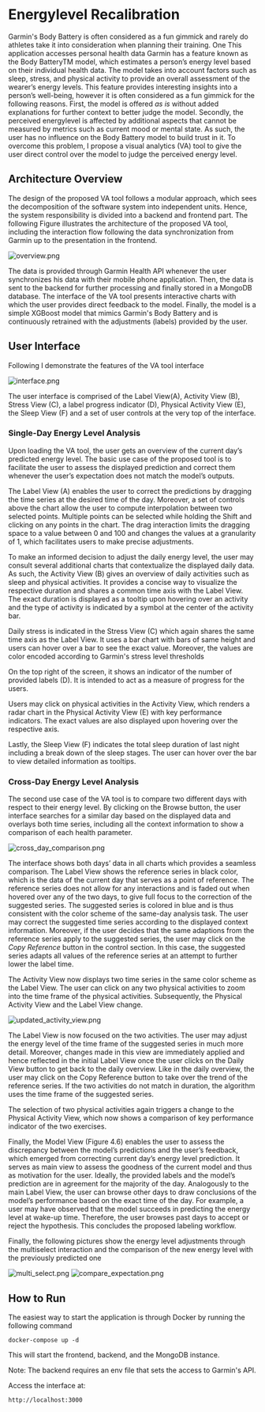 # Energylevel Recalibration

Garmin's Body Battery is often considered as a fun gimmick and rarely do athletes take it into consideration when 
planning their training. One 
This application accesses personal health data
Garmin has a feature known as the Body BatteryTM model, which estimates a person’s energy level based on their 
individual health data. The model takes into account factors such as sleep, stress, and physical activity to provide 
an overall assessment of the wearer’s energy levels. This feature provides interesting insights into a
person’s well-being, however it is often considered as a fun gimmick for the following reasons. First, the model is 
offered *as is* without added explanations for further context to better judge the model. Secondly, the perceived 
energylevel is affected by additional aspects that cannot be measured by metrics such as current mood or mental state.
As such, the user has no influence on the Body Battery model to build trust in it. To overcome this problem, I propose a
visual analytics (VA) tool to give the user direct control over the model to judge the perceived energy level.

## Architecture Overview

The design of the proposed VA tool follows a modular approach, which sees the decomposition  of the software system 
into independent units. Hence, the system responsibility is divided into a backend and frontend part. The following 
Figure illustrates the architecture of the proposed VA tool, including the interaction flow following the data 
synchronization from Garmin up to the presentation in the frontend.

![overview.png](docs/images/overview.png)

The data is provided through Garmin Health API whenever the user synchronizes his data with their mobile
phone application. Then, the data is sent to the backend for further processing and finally
stored in a MongoDB database. The interface of the VA tool presents interactive charts with which the user
provides direct feedback to the model. Finally, the model is a simple XGBoost model that mimics Garmin's Body Battery
and is continuously retrained with the adjustments (labels) provided by the user.

## User Interface 
Following I demonstrate the features of the VA tool interface

![interface.png](docs/images/interface.png)

The user interface is comprised of the Label View(A), Activity View (B), Stress View (C), a label progress indicator 
(D), Physical Activity View (E), the Sleep View (F) and a set of user controls at the very top of the interface.

### Single-Day Energy Level Analysis

Upon loading the VA tool, the user gets an overview of the current day’s predicted energy
level. The basic use case of the proposed tool is to facilitate the user to assess the displayed 
prediction and correct them whenever the user’s expectation does not match the model’s outputs.

The Label View (A) enables the user to correct the predictions by dragging the time series
at the desired time of the day. Moreover, a set of controls above the chart allow the user to
compute interpolation between two selected points. Multiple points can be selected while
holding the Shift and clicking on any points in the chart. The drag interaction limits the
dragging space to a value between 0 and 100 and changes the values at a granularity of
1, which facilitates users to make precise adjustments.

To make an informed decision to adjust the daily energy level, the user may consult several
additional charts that contextualize the displayed daily data. As such, the Activity View
(B) gives an overview of daily activities such as sleep and physical activities. It provides a
concise way to visualize the respective duration and shares a common time axis with the
Label View. The exact duration is displayed as a tooltip upon hovering over an activity
and the type of activity is indicated by a symbol at the center of the activity bar.

Daily stress is indicated in the Stress View (C) which again shares the same time axis as
the Label View. It uses a bar chart with bars of same height and users can hover over a
bar to see the exact value. Moreover, the values are color encoded according to Garmin's stress level thresholds

On the top right of the screen, it shows an indicator of the number of provided labels (D).
It is intended to act as a measure of progress for the users.

Users may click on physical activities in the Activity View, which renders a radar chart
in the Physical Activity View (E) with key performance indicators. The exact values are
also displayed upon hovering over the respective axis.

Lastly, the Sleep View (F) indicates the total sleep duration of last night including a break
down of the sleep stages. The user can hover over the bar to view detailed information as
tooltips.

### Cross-Day Energy Level Analysis

The second use case of the VA tool is to compare two different days with respect to their
energy level. By clicking on the Browse button, the user interface searches for a similar
day based on the displayed data and overlays both time series, including all the context
information to show a comparison of each health parameter.

![cross_day_comparison.png](docs/images/cross_day_comparison.png)

The interface shows both days’ data in all charts which provides a seamless comparison.
The Label View shows the reference series in black color, which is the data of the current
day that serves as a point of reference. The reference series does not allow for any
interactions and is faded out when hovered over any of the two days, to give full focus to
the correction of the suggested series. The suggested series is colored in blue and is thus
consistent with the color scheme of the same-day analysis task. The user may correct
the suggested time series according to the displayed context information. Moreover, if
the user decides that the same adaptions from the reference series apply to the suggested
series, the user may click on the *Copy Reference* button in the control section. In this
case, the suggested series adapts all values of the reference series at an attempt to further
lower the label time.

The Activity View now displays two time series in the same color scheme as the Label
View. The user can click on any two physical activities to zoom into the time frame of the
physical activities. Subsequently, the Physical Activity View and the Label View change.

![updated_activity_view.png](docs/images/updated_activity_view.png)

The Label View is now focused on the two activities. The user may adjust the energy
level of the time frame of the suggested series in much more detail. Moreover, changes
made in this view are immediately applied and hence reflected in the initial Label View
once the user clicks on the Daily View button to get back to the daily overview. Like
in the daily overview, the user may click on the Copy Reference button to take over the
trend of the reference series. If the two activities do not match in duration, the algorithm
uses the time frame of the suggested series.

The selection of two physical activities again triggers a change to the Physical Activity
View, which now shows a comparison of key performance indicator of the two exercises.

Finally, the Model View (Figure 4.6) enables the user to assess the discrepancy between
the model’s predictions and the user’s feedback, which emerged from correcting current
day’s energy level prediction. It serves as main view to assess the goodness of the current
model and thus as motivation for the user. Ideally, the provided labels and the model’s
prediction are in agreement for the majority of the day. Analogously to the main Label
View, the user can browse other days to draw conclusions of the model’s performance
based on the exact time of the day. For example, a user may have observed that the model
succeeds in predicting the energy level at wake-up time. Therefore, the user browses past
days to accept or reject the hypothesis. This concludes the proposed labeling workflow.

Finally, the following pictures show the energy level adjustments through the multiselect interaction and the 
comparison of the new energy level with the previously predicted one

![multi_select.png](docs/images/multi_select.png)
![compare_expectation.png](docs/images/compare_expectation.png)

## How to Run

The easiest  way to start the application is through Docker by running the following command

```
docker-compose up -d
```

This will start the frontend, backend, and the MongoDB instance.

Note: The backend requires an env file that sets the access to Garmin's API.

Access the interface at: 

```
http://localhost:3000
```

